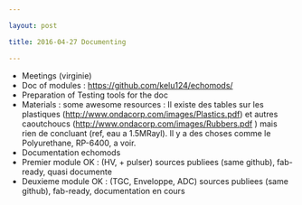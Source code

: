 ```yaml
---

layout: post

title: 2016-04-27 Documenting

---
```



-   Meetings (virginie)
-   Doc of modules : https://github.com/kelu124/echomods/
-   Preparation of Testing tools for the doc
-   Materials : some awesome resources : Il existe des tables sur les
    plastiques (http://www.ondacorp.com/images/Plastics.pdf) et autres
    caoutchoucs (http://www.ondacorp.com/images/Rubbers.pdf ) mais rien
    de concluant (ref, eau a 1.5MRayl). Il y a des choses comme le
    Polyurethane, RP-6400, a voir.
-   Documentation echomods
-   Premier module OK : (HV, + pulser) sources publiees (same github),
    fab-ready, quasi documente
-   Deuxieme module OK : (TGC, Enveloppe, ADC) sources publiees (same
    github), fab-ready, documentation en cours


